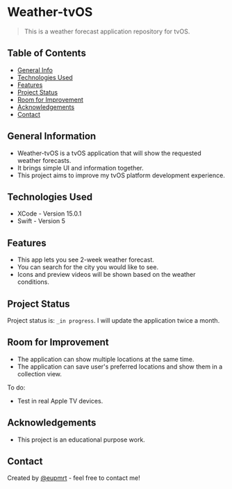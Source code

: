 # Weather-tvOS

> This is a weather forecast application repository for tvOS.

## Table of Contents
* [General Info](#general-information)
* [Technologies Used](#technologies-used)
* [Features](#features)
* [Project Status](#project-status)
* [Room for Improvement](#room-for-improvement)
* [Acknowledgements](#acknowledgements)
* [Contact](#contact)
<!-- * [License](#license) -->


## General Information
- Weather-tvOS is a tvOS application that will show the requested weather forecasts.
- It brings simple UI and information together.
- This project aims to improve my tvOS platform development experience.

## Technologies Used
- XCode - Version 15.0.1
- Swift - Version 5

## Features
- This app lets you see 2-week weather forecast.
- You can search for the city you would like to see.
- Icons and preview videos will be shown based on the weather conditions.

## Project Status
Project status is: `_in progress`. I will update the application twice a month.

## Room for Improvement
- The application can show multiple locations at the same time.
- The application can save user's preferred locations and show them in a collection view.

To do:
- Test in real Apple TV devices.

## Acknowledgements
- This project is an educational purpose work.


## Contact
Created by [@eupmrt](https://www.linkedin.com/in/eyupmert/) - feel free to contact me!


<!-- Optional -->
<!-- ## License -->
<!-- This project is open source and available under the [... License](). -->
